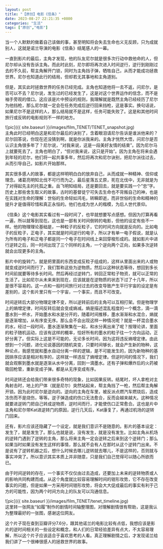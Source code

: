```yaml
---
layout: post
title: "【原创】电影《信条》"
date: 2023-08-27 22:21:35 +0800
categories: "生活"
tags: ["原创","电影"]
---
```

当一个人默默的做着自己该做的事，甚至明知将会失去生命也义无反顾，只为成就别人，这就是诺兰导演的电影《信条》结尾感人的一幕。

一直到影片的最后，主角才发现，他的队友尼尔就是很多次行动中救他命的人，但尼尔却从没有告诉主角。而此时此刻，尼尔即将再次进入时间逆行，逆行到刚刚过去的不久前，帮主角解开门锁，同时为主角挡子弹，牺牲自己，从而才能成功拯救世界。尼尔也知道此行的结局，但却若无其事地和主角道别。

但是，其实此时拯救世界的任务已经完成。主角也知道他将一去不返，问尼尔，是否可以不去？尼尔说，发生过的已经发生了，这是对这个世界运作的信念，而不是袖手旁观的借口。这应该是片中预设的规则，我理解就是既然主角已经经历了尼尔为他挡枪，那么尼尔就一定会在任务完成后逆行回来挡枪，这是事实。换句话说，如果尼尔不是这样的人，那么结局就不是这样，任务可能失败了。这是和其他时间旅行或反转的电影规则不一样的地方。

![pic]({{ site.baseurl }}/images/film_TENET/TENET_snapshot.jpg)<br>
主角此时已经明白这是和尼尔最后的诀别了，含着眼泪请尼尔告诉是谁派他来的？尼尔回答说，你现在还没猜到啊，就是你派我来的。主角才恍然大悟，问尼尔是否认识主角很多年了？尼尔说，“对我来说，这是一段美好友情的结束”。因为尼尔马上就要死去了。主角也明白了，“但对我来说，这只是开始”。因为主角在将来会遇到年轻的尼尔，他们将一起共事多年，然后将再次和尼尔诀别，把尼尔派往过去，从而引导自己，如影片开始那样。

其实很多感人的故事，都是这样明明白白的放弃自己，从而成就一种精神、信仰或理念。诸葛亮明知北伐不可行而为之，最后星落五丈原，死在北伐中，无非就是为了对得起先主的托孤之重。岳飞明知结局，还是要回去，就是要实践一个”忠“字。历史上那些舍生取义的故事，古时的基督徒宁可失去生命也不背叛自己的神，也是在实践对生命的理解：世俗的生命轻如鸿毛，转瞬即逝，而非世俗的生命和精神的提升才是值得珍惜和真正永恒的。他们也成为世人的楷模，为后人世代景仰。

《信条》这个电影其实看过有一段时间了，也早就想要写点感想。但因为打算再看一遍，所以就等到现在。这也是一部有关时间倒转的电影，但他的设定有些不一样。他的物理理论基础是，一种粒子的反粒子，它的时间方向就是反向的。比如电子的反粒子，正电子，其实就是时间逆行的电子，所以才有单一电子假说，就是认为所有的电子和正电子都是同一个电子在时间线上来回穿梭形成的。就如影片中进行逆转之后，同一时间出现了三个同样的主角，一个逆向两个正向，如果多次逆转就会出现更多的主角。

影片中的旋转门，就是把里面的东西变成反粒子组成的，这样从里面出来的人或物就变成逆时间而行了，我们暂称这些为逆物质。然后以这种状态等待，想回到多长时间前就要等待多长时间。然后再经过逆转门，转回正常粒子物资，就可以正常的生活了。比如尼尔从未来来到现在，应该就是在逆物质的状态下过了十几年，所以是很不容易的。这一点和一般时间旅行对过去的改变导致产生平行宇宙的设定是有差别的，这个影片里只有一个宇宙，一个事实，而且不可改变。

时间逆转后大部分物理定律不变，所以逆转前后的主角可以互相打架。但是物理学上的熵增定律，时间反转后就会变成熵减。熵是描述混乱程度的一个概念，滴一滴墨水到一杯水，开始墨水和水是分开的，随着时间推移，墨水渐渐和水混合，熵就是逐渐增加，从有序变无序。那么会不会出现这样一种情况呢？就是一杯混合墨水的水，经过一段时间，墨水逐渐聚集在一起，和水分离出来了呢？按理论讲，里面的粒子随机运动，应该有这样的概率，恰好所有的墨水的粒子往一个方向运动，正好分离了。但实际上这是不可能的，无论多长时间，因为这将违反熵增定律。由此想到一个问题，进化论说基因的随机突变，只要时间够长，就会产生新的物种，这种论点，我感觉就和墨水自动分离一样的逻辑，是不可能发生的，因为新物种的基因排序应该是相对有序的，这样就一样违反了熵增定律。但逆时间的情况下，我们就会观察到墨水就是逐渐从水中分离，回到一滴墨水。还有子弹和爆炸后的火药被吸回枪管，重新变成子弹。都是从无序变成有序。

时间逆转还会给我们带来很多奇特的现象，比如因果反转。结尾时，坏人拿枪对主角射击时，地上的尸体（就是尼尔）突然站起来，帮主角挡了一枪，然后帮主角解开锁。因为此时尼尔是逆向的。逆向的主角在车里，被反派点燃汽车燃烧后，造成冻伤而不是烧伤，等等。逆子弹造成的伤口无法愈合，反而会越来越大。这种情况就要进逆转门把自己转成逆物质，逆时间而行，才能使伤口正常愈合。这也是片中主角和尼尔带Kat进逆转门的原因，逆行几天后，Kat康复了，再通过机场的逆转门回来。

还有，影片应该还隐藏了一个设定，就是我们意识不是随意的。影片的基本设定：发生了，就是发生了。那么也就是说，没有发生，就是没有发生。比如主角从机场的逆转门遇到了逆转的主角，那么将来主角一定会逆转之后来到这个逆转门；那么如果当时如果没有发生这样的事情，那么就不会有人在那时从这个逆转门出来。不是说有了逆转机器之后，想什么时候去哪儿逆转就去哪儿，不是这样的，否则就与事实冲突了。所以意识其实本质上并非随意，只是我们自己觉得可以随心所欲而已。

由于时间逆转的存在，一个事实不仅仅由过去造成，还要加上未来的逆转物质或人的影响共同构建而成。从这个角度就比较容易理解时间的钳形攻势，它不存在改变事实的问题，但是如果一方采用时间钳形攻势，将会大大促成最后的事实有利于己方的可能性，因为两个时间方向上的队友可以沟通信息。

![pic]({{ site.baseurl }}/images/film_TENET/tenet_timeline.jpg)<br>
这里转一张网友“如履”制作的剧情时间轴整理图，对理解剧情很有帮助，这是我认为整理最好的一张图，感谢这位网友。

这个片子现在查到豆瓣评分7.6分，跟其他诺兰的电影比较有点低，我想应该是影片的逆时间相关的一些设定和概念，和人们的日常经验差异有点大，不太容易理解，所以这个片子应该适合于喜欢思考的人看。真正理解剧情之后，才发现诺兰给我们讲了一个很棒很感人的拯救世界的故事。
